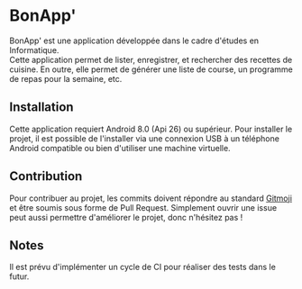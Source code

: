 # BonApp'
BonApp' est une application développée dans le cadre d'études en Informatique.  
Cette application permet de lister, enregistrer, et rechercher des recettes de cuisine. En outre,
elle permet de générer une liste de course, un programme de repas pour la semaine, etc.

## Installation
Cette application requiert Android 8.0 (Api 26) ou supérieur.
Pour installer le projet, il est possible de l'installer via une connexion USB à un téléphone
Android compatible ou bien d'utiliser une machine virtuelle.

## Contribution
Pour contribuer au projet, les commits doivent répondre au standard [Gitmoji](https://gitmoji.dev/)
et être soumis sous forme de Pull Request. Simplement ouvrir une issue peut aussi permettre
d'améliorer le projet, donc n'hésitez pas !

## Notes
Il est prévu d'implémenter un cycle de CI pour réaliser des tests dans le futur.

